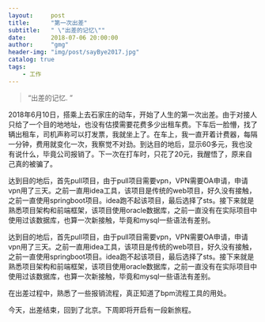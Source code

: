 ```yaml
---
layout:     post
title:      "第一次出差"
subtitle:   " \"出差的记忆\""
date:       2018-07-06 20:00:00
author:     "gmg"
header-img: "img/post/sayBye2017.jpg"
catalog: true
tags:
    - 工作
---
```


> “出差的记忆. ”

2018年6月10日，搭乘上去石家庄的动车，开始了人生的第一次出差。由于对接人只给了一个目的地地址，也没有估摸需要花费多少出租车费。下车后一脸懵，找了辆出租车，司机声称可以打发票，我就坐上了。在车上，我一直开着计费器，每隔一分钟，费用就变化一次，我察觉不对劲。到达目的地后，显示60多元，我也没有说什么，毕竟公司报销了。下一次在打车时，只花了20元，我醒悟了，原来自己真的被骗了。   

达到目的地后，首先pull项目，由于pull项目需要vpn，VPN需要OA申请，申请vpn用了三天。之前一直用idea工具，该项目是传统的web项目，好久没有接触，之前一直使用springboot项目。idea跑不起该项目，最后选择了sts。接下来就是熟悉项目架构和前端框架，该项目使用oracle数据库，之前一直没有在实际项目中使用过该数据库，也算一次新接触，毕竟和mysql一些语法有差别。   
   
达到目的地后，首先pull项目，由于pull项目需要vpn，VPN需要OA申请，申请vpn用了三天。之前一直用idea工具，该项目是传统的web项目，好久没有接触，之前一直使用springboot项目。idea跑不起该项目，最后选择了sts。接下来就是熟悉项目架构和前端框架，该项目使用oracle数据库，之前一直没有在实际项目中使用过该数据库，也算一次新接触，毕竟和mysql一些语法有差别。  

在出差过程中，熟悉了一些报销流程，真正知道了bpm流程工具的用处。  

今天，出差结束，回到了北京。下周即将开启有一段新旅程。

